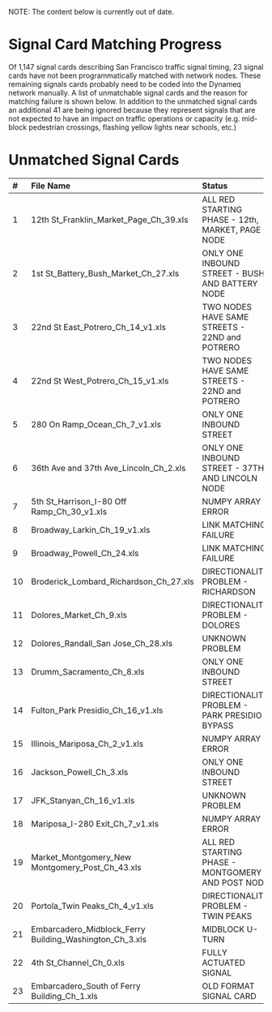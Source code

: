 NOTE: The content below is currently out of date.

# Signal Card Matching Progress #

Of 1,147 signal cards describing San Francisco traffic signal timing, 23 signal cards have not been programmatically matched with network nodes.  These remaining signals cards probably need to be coded into the Dynameq network manually.  A list of unmatchable signal cards and the reason for matching failure is shown below.  In addition to the unmatched signal cards an additional 41 are being ignored because they represent signals that are not expected to have an impact on traffic operations or capacity (e.g. mid-block pedestrian crossings, flashing yellow lights near schools, etc.)

# Unmatched Signal Cards #

| # | **File Name** | **Status** |
|:--|:--------------|:-----------|
| 1 | 12th St\_Franklin\_Market\_Page\_Ch\_39.xls | ALL RED STARTING PHASE - 12th, MARKET, PAGE NODE |
| 2 | 1st St\_Battery\_Bush\_Market\_Ch\_27.xls	| ONLY ONE INBOUND STREET - BUSH AND BATTERY NODE |
| 3 | 22nd St East\_Potrero\_Ch\_14\_v1.xls | TWO NODES HAVE SAME STREETS - 22ND and POTRERO |
| 4 | 22nd St West\_Potrero\_Ch\_15\_v1.xls | TWO NODES HAVE SAME STREETS - 22ND and POTRERO |
| 5 | 280 On Ramp\_Ocean\_Ch\_7\_v1.xls | ONLY ONE INBOUND STREET |
| 6 | 36th Ave and 37th Ave\_Lincoln\_Ch\_2.xls | ONLY ONE INBOUND STREET - 37TH AND LINCOLN NODE |
| 7 | 5th St\_Harrison\_I-80 Off Ramp\_Ch\_30\_v1.xls | NUMPY ARRAY ERROR |
| 8 | Broadway\_Larkin\_Ch\_19\_v1.xls | LINK MATCHING FAILURE |
| 9 | Broadway\_Powell\_Ch\_24.xls | LINK MATCHING FAILURE |
| 10 | Broderick\_Lombard\_Richardson\_Ch\_27.xls | DIRECTIONALITY PROBLEM - RICHARDSON |
| 11 | Dolores\_Market\_Ch\_9.xls | DIRECTIONALITY PROBLEM - DOLORES |
| 12 | Dolores\_Randall\_San Jose\_Ch\_28.xls | UNKNOWN PROBLEM |
| 13 | Drumm\_Sacramento\_Ch\_8.xls | ONLY ONE INBOUND STREET |
| 14 | Fulton\_Park Presidio\_Ch\_16\_v1.xls | DIRECTIONALITY PROBLEM - PARK PRESIDIO BYPASS |
| 15 | Illinois\_Mariposa\_Ch\_2\_v1.xls | NUMPY ARRAY ERROR |
| 16 | Jackson\_Powell\_Ch\_3.xls | ONLY ONE INBOUND STREET |
| 17 | JFK\_Stanyan\_Ch\_16\_v1.xls | UNKNOWN PROBLEM |
| 18 | Mariposa\_I-280 Exit\_Ch\_7\_v1.xls | NUMPY ARRAY ERROR |
| 19 | Market\_Montgomery\_New Montgomery\_Post\_Ch\_43.xls | ALL RED STARTING PHASE - MONTGOMERY AND POST NODE |
| 20 | Portola\_Twin Peaks\_Ch\_4\_v1.xls | DIRECTIONALITY PROBLEM - TWIN PEAKS |
| 21 | Embarcadero\_Midblock\_Ferry Building\_Washington\_Ch\_3.xls | MIDBLOCK U-TURN |
| 22 | 4th St\_Channel\_Ch\_0.xls | FULLY ACTUATED SIGNAL |
| 23 | Embarcadero\_South of Ferry Building\_Ch\_1.xls | OLD FORMAT SIGNAL CARD |